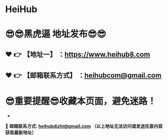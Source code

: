 # HeiHub
:sunglasses::sunglasses:黑虎逼 地址发布:sunglasses::sunglasses:
==
:heart: :point_right: 【地址一】 ：https://www.heihub8.com
------
:heart: :point_right: 【邮箱联系方式】 ：heihubcom@gmail.com
------
:sunglasses:重要提醒:sunglasses:收藏本页面，避免迷路！
==

-

:e-mail: __邮箱联系方式: heihubdizhi@gmail.com （以上地址无法访问请发送任意内容获取最新地址）__
